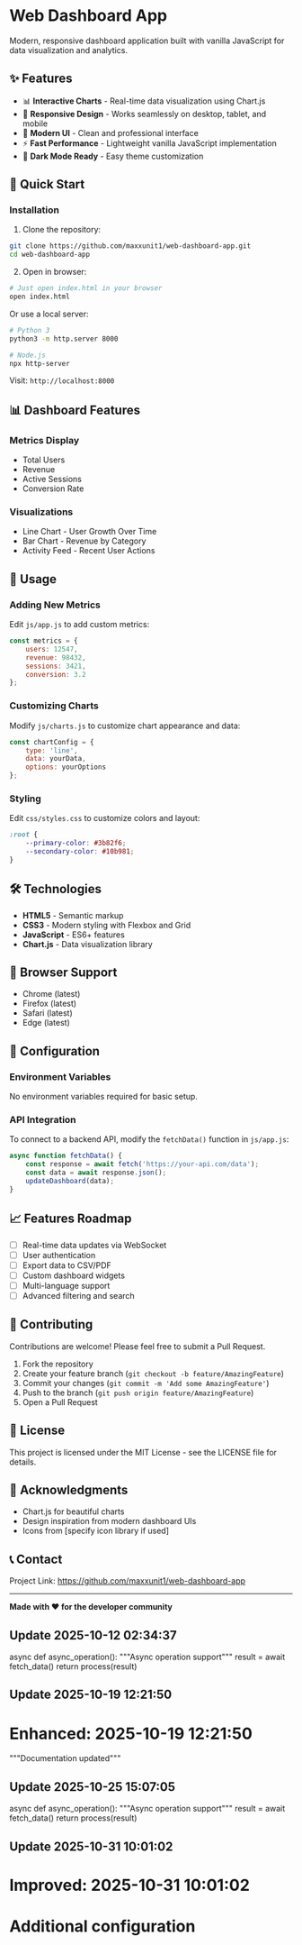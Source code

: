 # Web Dashboard App

Modern, responsive dashboard application built with vanilla JavaScript for data visualization and analytics.

## ✨ Features

- 📊 **Interactive Charts** - Real-time data visualization using Chart.js
- 📱 **Responsive Design** - Works seamlessly on desktop, tablet, and mobile
- 🎨 **Modern UI** - Clean and professional interface
- ⚡ **Fast Performance** - Lightweight vanilla JavaScript implementation
- 🌙 **Dark Mode Ready** - Easy theme customization

## 🚀 Quick Start

### Installation

1. Clone the repository:
```bash
git clone https://github.com/maxxunit1/web-dashboard-app.git
cd web-dashboard-app
```

2. Open in browser:
```bash
# Just open index.html in your browser
open index.html
```

Or use a local server:
```bash
# Python 3
python3 -m http.server 8000

# Node.js
npx http-server
```

Visit: `http://localhost:8000`

## 📊 Dashboard Features

### Metrics Display
- Total Users
- Revenue
- Active Sessions
- Conversion Rate

### Visualizations
- Line Chart - User Growth Over Time
- Bar Chart - Revenue by Category
- Activity Feed - Recent User Actions

## 🎯 Usage

### Adding New Metrics

Edit `js/app.js` to add custom metrics:

```javascript
const metrics = {
    users: 12547,
    revenue: 98432,
    sessions: 3421,
    conversion: 3.2
};
```

### Customizing Charts

Modify `js/charts.js` to customize chart appearance and data:

```javascript
const chartConfig = {
    type: 'line',
    data: yourData,
    options: yourOptions
};
```

### Styling

Edit `css/styles.css` to customize colors and layout:

```css
:root {
    --primary-color: #3b82f6;
    --secondary-color: #10b981;
}
```

## 🛠️ Technologies

- **HTML5** - Semantic markup
- **CSS3** - Modern styling with Flexbox and Grid
- **JavaScript** - ES6+ features
- **Chart.js** - Data visualization library

## 📱 Browser Support

- Chrome (latest)
- Firefox (latest)
- Safari (latest)
- Edge (latest)

## 🔧 Configuration

### Environment Variables

No environment variables required for basic setup.

### API Integration

To connect to a backend API, modify the `fetchData()` function in `js/app.js`:

```javascript
async function fetchData() {
    const response = await fetch('https://your-api.com/data');
    const data = await response.json();
    updateDashboard(data);
}
```

## 📈 Features Roadmap

- [ ] Real-time data updates via WebSocket
- [ ] User authentication
- [ ] Export data to CSV/PDF
- [ ] Custom dashboard widgets
- [ ] Multi-language support
- [ ] Advanced filtering and search

## 🤝 Contributing

Contributions are welcome! Please feel free to submit a Pull Request.

1. Fork the repository
2. Create your feature branch (`git checkout -b feature/AmazingFeature`)
3. Commit your changes (`git commit -m 'Add some AmazingFeature'`)
4. Push to the branch (`git push origin feature/AmazingFeature`)
5. Open a Pull Request

## 📄 License

This project is licensed under the MIT License - see the LICENSE file for details.

## 🙏 Acknowledgments

- Chart.js for beautiful charts
- Design inspiration from modern dashboard UIs
- Icons from [specify icon library if used]

## 📞 Contact

Project Link: https://github.com/maxxunit1/web-dashboard-app

---

**Made with ❤️ for the developer community**

## Update 2025-10-12 02:34:37
async def async_operation():
    """Async operation support"""
    result = await fetch_data()
    return process(result)

## Update 2025-10-19 12:21:50
# Enhanced: 2025-10-19 12:21:50
"""Documentation updated"""

## Update 2025-10-25 15:07:05
async def async_operation():
    """Async operation support"""
    result = await fetch_data()
    return process(result)

## Update 2025-10-31 10:01:02
# Improved: 2025-10-31 10:01:02
# Additional configuration
